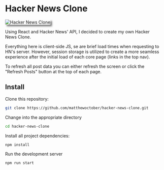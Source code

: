 <link href="style.css" rel="stylesheet" />

# Hacker News Clone

<img src="https://www.matthewoctober.com/static/hnClone-40b991092906625d835ca0c906f68f19-37f02.png" alt="Hacker News Clone" style="box-shadow: 5px 5px 5px rgba(0, 0, 0, 0.5)" />

Using React and Hacker News' API, I decided to create my own Hacker News Clone.

Everything here is client-side JS, se are brief load times when requesting to HN's server. However, session storage is utilized to create a more seamless experience after the initial load of each core page (links in the top nav).

To refresh all post data you can either refresh the screen or click the "Refresh Posts" button at the top of each page.

## Install

Clone this repository:

```bash
git clone https://github.com/matthewoctober/hacker-news-clone.git
```

Change into the appropriate directory

```bash
cd hacker-news-clone
```

Install all project dependencies:

```bash
npm install
```

Run the development server

```bash
npm run start
```
